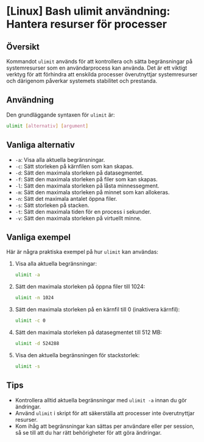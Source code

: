 # [Linux] Bash ulimit användning: Hantera resurser för processer

## Översikt
Kommandot `ulimit` används för att kontrollera och sätta begränsningar på systemresurser som en användarprocess kan använda. Det är ett viktigt verktyg för att förhindra att enskilda processer överutnyttjar systemresurser och därigenom påverkar systemets stabilitet och prestanda.

## Användning
Den grundläggande syntaxen för `ulimit` är:

```bash
ulimit [alternativ] [argument]
```

## Vanliga alternativ
- `-a`: Visa alla aktuella begränsningar.
- `-c`: Sätt storleken på kärnfilen som kan skapas.
- `-d`: Sätt den maximala storleken på datasegmentet.
- `-f`: Sätt den maximala storleken på filer som kan skapas.
- `-l`: Sätt den maximala storleken på låsta minnessegment.
- `-m`: Sätt den maximala storleken på minnet som kan allokeras.
- `-n`: Sätt det maximala antalet öppna filer.
- `-s`: Sätt storleken på stacken.
- `-t`: Sätt den maximala tiden för en process i sekunder.
- `-v`: Sätt den maximala storleken på virtuellt minne.

## Vanliga exempel
Här är några praktiska exempel på hur `ulimit` kan användas:

1. Visa alla aktuella begränsningar:
   ```bash
   ulimit -a
   ```

2. Sätt den maximala storleken på öppna filer till 1024:
   ```bash
   ulimit -n 1024
   ```

3. Sätt den maximala storleken på en kärnfil till 0 (inaktivera kärnfil):
   ```bash
   ulimit -c 0
   ```

4. Sätt den maximala storleken på datasegmentet till 512 MB:
   ```bash
   ulimit -d 524288
   ```

5. Visa den aktuella begränsningen för stackstorlek:
   ```bash
   ulimit -s
   ```

## Tips
- Kontrollera alltid aktuella begränsningar med `ulimit -a` innan du gör ändringar.
- Använd `ulimit` i skript för att säkerställa att processer inte överutnyttjar resurser.
- Kom ihåg att begränsningar kan sättas per användare eller per session, så se till att du har rätt behörigheter för att göra ändringar.